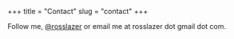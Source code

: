 +++
title = "Contact"
slug = "contact"
+++

Follow me, [@rosslazer](https://twitter.com/rosslazer) or email me at rosslazer dot gmail dot com.